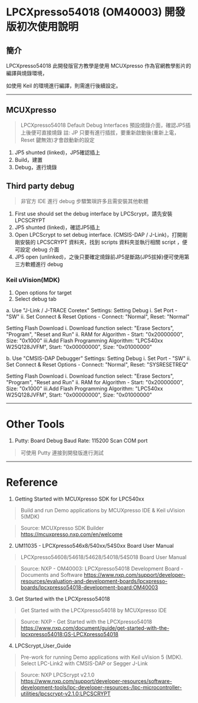 # LPCXpresso54018 (OM40003) 開發版初次使用說明

## 簡介

LPCXpresso54018 此開發版官方教學是使用 MCUXpresso 作為官網教學影片的編譯與燒錄環境，

如使用 Keil 的環境進行編譯，則需進行後續設定。

---


## MCUXpresso
> LPCXpresso54018 Default Debug Interfaces
> 預設燒錄介面，確認JP5插上後便可直接燒錄
> 註: JP 只要有進行插拔，要重新啟動後(重新上電，Reset 鍵無效)才會啟動新的設定

1. JP5 shunted (linked)，JP5確認插上
2. Build，建置
3. Debug，進行燒錄


## Third party debug
> 非官方 IDE 進行 debug
> 步驟繁瑣許多且需安裝其他軟體 

1. First use should set the debug interface by LPCScrypt，請先安裝 LPCSCRYPT
2. JP5 shunted (linked)，確認JP5插上
3. Open LPCScrypt to set debug interface. (CMSIS-DAP / J-Link)，打開剛剛安裝的 LPCSCRYPT 資料夾，找到 scripts 資料夾並執行相關 script ，便可設定 debug 介面
4. JP5 open (unlinked)，之後只要確定燒錄前JP5是斷路(JP5拔掉)便可使用第三方軟體進行 debug

### Keil uVision(MDK)
1. Open options for target
2. Select debug tab

a. Use "J-Link / J-TRACE Coretex" Settings:
Setting Debug
i. 	Set Port - "SW"
ii. Set Connect & Reset Options - Connect: "Normal", Reset: "Normal"

Setting Flash Download
i.  Download function select: "Erase Sectors", "Program", "Reset and Run"
ii. RAM for Algorithm -  Start: "0x20000000", Size: "0x1000"
iii.Add Flash Programming Algorithm: "LPC540xx W25Q128JVFM", Start: "0x00000000", Size: "0x01000000"

b. Use "CMSIS-DAP Debugger" Settings:
Setting Debug
i.  Set Port - "SW"
ii. Set Connect & Reset Options - Connect: "Normal", Reset: "SYSRESETREQ"

Setting Flash Download
i.  Download function select: "Erase Sectors", "Program", "Reset and Run"
ii. RAM for Algorithm -  Start: "0x20000000", Size: "0x1000"
iii.Add Flash Programming Algorithm: "LPC540xx W25Q128JVFM", Start: "0x00000000", Size: "0x01000000"

---

# Other Tools

1. Putty:
Board Debug Baud Rate: 115200
Scan COM port

> 可使用 Putty 連接到開發版進行測試

---

# Reference

1. Getting Started with MCUXpresso SDK for LPC540xx
> Build and run Demo applications by MCUXpresso IDE & Keil uVision 5(MDK)

> Source: MCUXpresso SDK Builder
> https://mcuxpresso.nxp.com/en/welcome

2. UM11035 - LPCXpresso546x8/540xx/54S0xx Board User Manual
> LPCXpresso54608/54618/54628/54018/54S018 Board User Manual 

> Source: NXP - OM40003: LPCXpresso54018 Development Board - Documents and Software
> https://www.nxp.com/support/developer-resources/evaluation-and-development-boards/lpcxpresso-boards/lpcxpresso54018-development-board:OM40003

3. Get Started with the LPCXpresso54018
> Get Started with the LPCXpresso54018 by MCUXpresso IDE

> Source: NXP - Get Started with the LPCXpresso54018
> https://www.nxp.com/document/guide/get-started-with-the-lpcxpresso54018:GS-LPCXpresso54018

4. LPCScrypt_User_Guide
> Pre-work for running Demo applications with Keil uVision 5 (MDK).
> Select LPC-Link2 with CMSIS-DAP or Segger J-Link

> Source: NXP LPCScrypt v2.1.0
> https://www.nxp.com/support/developer-resources/software-development-tools/lpc-developer-resources-/lpc-microcontroller-utilities/lpcscrypt-v2.1.0:LPCSCRYPT

